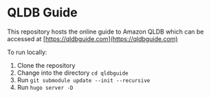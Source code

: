 # QLDB Guide

This repository hosts the online guide to Amazon QLDB which can be accessed at [https://qldbguide.com](https://qldbguide.com)

To run locally:

1. Clone the repository
2. Change into the directory `cd qldbguide`
3. Run `git submodule update --init --recursive`
4. Run `hugo server -D`
